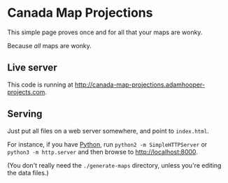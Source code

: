Canada Map Projections
======================

This simple page proves once and for all that your maps are wonky.

Because _all_ maps are wonky.

Live server
-----------

This code is running at http://canada-map-projections.adamhooper-projects.com.

Serving
-------

Just put all files on a web server somewhere, and point to `index.html`.

For instance, if you have [Python](http://www.python.org), run
`python2 -m SimpleHTTPServer` or `python3 -m http.server` and then browse to
[http://localhost:8000](http://localhost:8000).

(You don't really need the `./generate-maps` directory, unless you're editing
the data files.)
